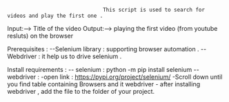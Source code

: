                                   This script is used to search for videos and play the first one .
                                   


Input:--> Title of the video
Output:--> playing the first video (from youtube resluts) on the browser 


Prerequisites :
   --Selenium library :  supporting browser automation .
   --Webdriver : it help us to drive  selenium .
   
   
Install requirements :
   -- selenium : python -m pip install selenium
   -- webdriver :
          -open link : https://pypi.org/project/selenium/
          -Scroll down until you find table containing Browsers and it webdriver 
          - after installing webdriver , add the file to the folder of your project.

                                   
